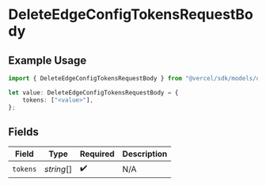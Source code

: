 # DeleteEdgeConfigTokensRequestBody

## Example Usage

```typescript
import { DeleteEdgeConfigTokensRequestBody } from "@vercel/sdk/models/operations";

let value: DeleteEdgeConfigTokensRequestBody = {
    tokens: ["<value>"],
};
```

## Fields

| Field              | Type               | Required           | Description        |
| ------------------ | ------------------ | ------------------ | ------------------ |
| `tokens`           | *string*[]         | :heavy_check_mark: | N/A                |